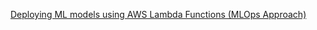 [Deploying ML models using AWS Lambda Functions (MLOps Approach)](https://medium.com/@xdastile12/deploying-ml-models-using-aws-lambda-functions-mlops-approach-dcfc63a929ee)
